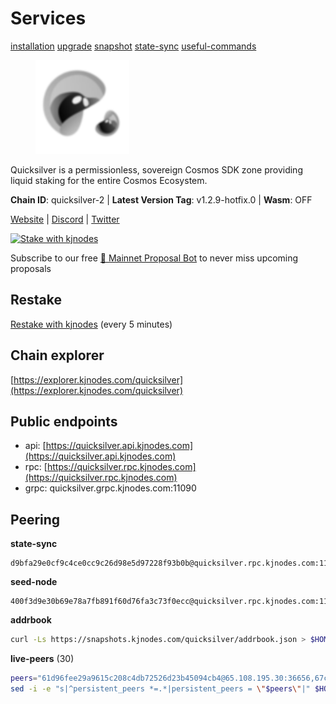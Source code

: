 # Services

[installation](./installation/ "mention") [upgrade](./upgrade/ "mention") [snapshot](./snapshot/ "mention") [state-sync](./state-sync/ "mention") [useful-commands](./useful-commands/ "mention")

<figure><img src="https://raw.githubusercontent.com/kj89/cosmos-images/main/logos/quicksilver.png" width="150" alt=""><figcaption></figcaption></figure>

Quicksilver is a permissionless, sovereign Cosmos SDK zone providing liquid staking for the entire Cosmos Ecosystem.

**Chain ID**: quicksilver-2 | **Latest Version Tag**: v1.2.9-hotfix.0 | **Wasm**: OFF

[Website](https://quicksilver.zone) | [Discord](https://discord.gg/quicksilverprotocol) | [Twitter](https://twitter.com/quicksilverzone)

[![Stake with kjnodes](https://i.ibb.co/cr44Q8j/button-stake-with-kjnodes.png)](https://restake.app/quicksilver/quickvaloper1fqfgpwdngmmay6ah7mg9y4k7ayykpzu6l3ht2m)

Subscribe to our free [🤖 Mainnet Proposal Bot](https://t.me/kjnodes_proposal_bot) to never miss upcoming proposals

## Restake

[Restake with kjnodes](https://restake.app/quicksilver/quickvaloper1fqfgpwdngmmay6ah7mg9y4k7ayykpzu6l3ht2m) (every 5 minutes)
## Chain explorer
[https://explorer.kjnodes.com/quicksilver](https://explorer.kjnodes.com/quicksilver)

## Public endpoints

* api: [https://quicksilver.api.kjnodes.com](https://quicksilver.api.kjnodes.com)
* rpc: [https://quicksilver.rpc.kjnodes.com](https://quicksilver.rpc.kjnodes.com)
* grpc: quicksilver.grpc.kjnodes.com:11090

## Peering

**state-sync**

```text
d9bfa29e0cf9c4ce0cc9c26d98e5d97228f93b0b@quicksilver.rpc.kjnodes.com:11656
```

**seed-node**

```text
400f3d9e30b69e78a7fb891f60d76fa3c73f0ecc@quicksilver.rpc.kjnodes.com:11659
```

**addrbook**
```bash
curl -Ls https://snapshots.kjnodes.com/quicksilver/addrbook.json > $HOME/.quicksilverd/config/addrbook.json
```

**live-peers** (30)
```bash
peers="61d96fee29a9615c208c4db72526d23b45094cb4@65.108.195.30:36656,67c3cc1397d0a0f03a45d4cae6ff3380be7364f9@95.217.229.18:11656,f73b2b887e7d1c01a3d753db359a0058e634e767@65.108.201.154:2090,71b753819eb653e99e6a825b80af20ca9bccb087@135.125.163.63:24666,0a226e70ceb7a4123e66216d1ed83ef22ed8a187@185.119.118.118:2000,d9bfa29e0cf9c4ce0cc9c26d98e5d97228f93b0b@65.109.88.38:11656,225a08945298003a397eb6a51854525948fd9a5b@162.55.245.149:2010,e3dd956ac4081ba42ae3d038edd6d80ddf092751@198.199.90.99:26656,8a0740d4b70629c26022db7525132da0062bf42b@194.62.99.114:26656,03b3e3093b6cd33fba9f00cea6c2a560f89c61d6@195.14.6.2:26656,c3ec2daba16e457ca5117079f34ff49e99e7572d@65.109.94.221:35656,e726816f42831689eab9378d5d577f1d06d25716@176.9.188.21:26656,0ad45ecd219b9151ac17951dc1cd6303bcda2b58@65.109.106.169:26656,f73ee3d2450f41bcf1b2975552cdf60a118a64c9@46.4.50.247:11656,6785dbb8a0138600e0e0faaa77baa375451b38bb@162.55.132.48:15620,4aa307d4ce413837a3da019e966d8115fb4c1467@198.244.229.218:26656,149a25417349d70f5e5127a5eb634dbfaf6e6c3a@142.165.207.19:56656,9bd2b7e39fb0d823402f22c90e3000fdf3cd05bf@88.99.104.180:26656,ebafaa0d0087ecfc785b095d6a91a67a12eecd80@5.9.100.25:26656,6f80fa3110d45fa7cf08fe7df94cf9f60da8ad4a@178.63.67.112:26656,185f80586290dcd53db67ebc2da1e146e291bcd6@148.251.13.186:11156,a4f29a68180d1a1c931b50e2438a63b0d45d6915@89.58.48.229:26656,625eeb91fcc6242798f53426540825e5b37c7670@185.144.99.16:36656,ae353518e6009eb48d80ccf6a006a9644e9dd309@146.19.24.101:26656,602700ce2ed57b2176514ec2ecbda079caa7a536@178.170.40.28:15620,161f453c9ff27f3120ec5078f56b505316fbc720@65.108.6.45:61156,ce593f9bffc471ba4b980a435a3e2f8eaa5b464e@34.89.247.21:26656,3308d9078fcca016fbd8dc8f3b19666326f41a6f@138.201.121.185:26672,d0c81152bc586896c6c2a4dba15a4351742768d2@65.109.90.169:46656,d2517139cf7c20ebdad682dfaeb2c34822a255b6@31.223.32.35:19656"
sed -i -e "s|^persistent_peers *=.*|persistent_peers = \"$peers\"|" $HOME/.quicksilverd/config/config.toml
```
